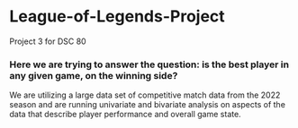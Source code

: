 # League-of-Legends-Project
Project 3 for DSC 80

### Here we are trying to answer the question: is the best player in any given game, on the winning side?

We are utilizing a large data set of competitive match data from the 2022 season
and are running univariate and bivariate analysis on aspects of the data that describe player performance and overall game state.
